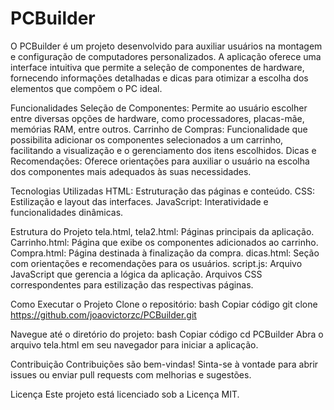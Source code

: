 # PCBuilder

O PCBuilder é um projeto desenvolvido para auxiliar usuários na montagem e configuração de computadores personalizados. A aplicação oferece uma interface intuitiva que permite a seleção de componentes de hardware, fornecendo informações detalhadas e dicas para otimizar a escolha dos elementos que compõem o PC ideal.

Funcionalidades
Seleção de Componentes: Permite ao usuário escolher entre diversas opções de hardware, como processadores, placas-mãe, memórias RAM, entre outros.
Carrinho de Compras: Funcionalidade que possibilita adicionar os componentes selecionados a um carrinho, facilitando a visualização e o gerenciamento dos itens escolhidos.
Dicas e Recomendações: Oferece orientações para auxiliar o usuário na escolha dos componentes mais adequados às suas necessidades.

Tecnologias Utilizadas
HTML: Estruturação das páginas e conteúdo.
CSS: Estilização e layout das interfaces.
JavaScript: Interatividade e funcionalidades dinâmicas.

Estrutura do Projeto
tela.html, tela2.html: Páginas principais da aplicação.
Carrinho.html: Página que exibe os componentes adicionados ao carrinho.
Compra.html: Página destinada à finalização da compra.
dicas.html: Seção com orientações e recomendações para os usuários.
script.js: Arquivo JavaScript que gerencia a lógica da aplicação.
Arquivos CSS correspondentes para estilização das respectivas páginas.

Como Executar o Projeto
Clone o repositório:
bash
Copiar código
git clone https://github.com/joaovictorzc/PCBuilder.git

Navegue até o diretório do projeto:
bash
Copiar código
cd PCBuilder
Abra o arquivo tela.html em seu navegador para iniciar a aplicação.

Contribuição
Contribuições são bem-vindas! Sinta-se à vontade para abrir issues ou enviar pull requests com melhorias e sugestões.

Licença
Este projeto está licenciado sob a Licença MIT.
